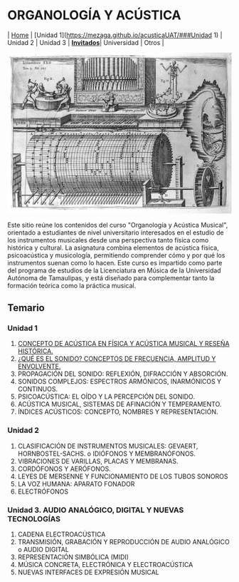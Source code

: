 
<!-- [Spanish](https://dl4mir-github-io.translate.goog/?_x_tr_sl=en&_x_tr_tl=es&_x_tr_hl=en-US) | -->


# ORGANOLOGÍA Y ACÚSTICA

| [Home](https://mezaga.github.io/acusticaUAT/) | [Unidad 1](https://mezaga.github.io/acusticaUAT/###Unidad 1) | Unidad 2 | Unidad 3 | [**Invitados**](pages/videos.md)| Universidad | Otros |

<img src="img/portada.jpg" alt="drawing" width="1000">



Este sitio reúne los contenidos del curso "Organología y Acústica Musical", orientado a estudiantes de nivel universitario interesados en el estudio de los instrumentos musicales desde una perspectiva tanto física como histórica y cultural. La asignatura combina elementos de acústica física, psicoacústica y musicología, permitiendo comprender cómo y por qué los instrumentos suenan como lo hacen. Este curso es impartido como parte del programa de estudios de la Licenciatura en Música  de la Universidad Autónoma de Tamaulipas, y está diseñado para complementar tanto la formación teórica como la práctica musical.



## Temario

### Unidad 1

1. [CONCEPTO DE ACÚSTICA EN FÍSICA Y ACÚSTICA MUSICAL Y RESEÑA HISTÓRICA.](pages/acustica.md) 
2. [¿QUÉ ES EL SONIDO? CONCEPTOS DE FRECUENCIA, AMPLITUD Y ENVOLVENTE.](pages/sonido.md) 
3. PROPAGACIÓN DEL SONIDO: REFLEXIÓN, DIFRACCIÓN Y ABSORCIÓN.
4. SONIDOS COMPLEJOS: ESPECTROS ARMÓNICOS, INARMÓNICOS Y CONTINUOS.
5. PSICOACÚSTICA: EL OÍDO Y LA PERCEPCIÓN DEL SONIDO. 
6. ACÚSTICA MUSICAL, SISTEMAS DE AFINACIÓN Y TEMPERAMENTO.
7. ÍNDICES ACÚSTICOS: CONCEPTO, NOMBRES Y REPRESENTACIÓN.


### Unidad 2
1. CLASIFICACIÓN DE INSTRUMENTOS MUSICALES: GEVAERT, HORNBOSTEL-SACHS. o IDIÓFONOS Y MEMBRANÓFONOS.
2. VIBRACIONES DE VARILLAS, PLACAS Y MEMBRANAS.
3. CORDÓFONOS Y AERÓFONOS.
4. LEYES DE MERSENNE Y FUNCIONAMIENTO DE LOS TUBOS SONOROS
5. LA VOZ HUMANA: APARATO FONADOR
6. ELECTRÓFONOS

### Unidad 3. AUDIO ANALÓGICO, DIGITAL Y NUEVAS TECNOLOGÍAS

1. CADENA ELECTROACÚSTICA
2. TRANSMISIÓN, GRABACIÓN Y REPRODUCCIÓN DE AUDIO ANALÓGICO o AUDIO DIGITAL
3. REPRESENTACIÓN SIMBÓLICA (MIDI)
4. MÚSICA CONCRETA, ELECTRÓNICA Y ELECTROACÚSTICA
5. NUEVAS INTERFACES DE EXPRESIÓN MUSICAL